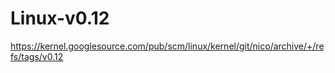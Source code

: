 # Linux-v0.12
https://kernel.googlesource.com/pub/scm/linux/kernel/git/nico/archive/+/refs/tags/v0.12
